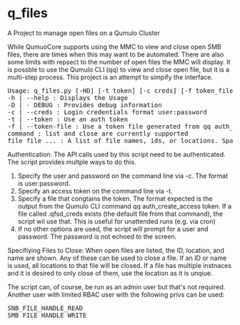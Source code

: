 # q_files
A Project to manage open files on a Qumulo Cluster

While QumuoCore supports using the MMC to view and close open SMB files, there are times when this may want to be automated.  There are also some limits with repsect to the number of open files the MMC will display. 
It is possble to use the Qumulo CLI (qq) to view and close open file, but it is a multi-step process.  This project is an attempt to simpify the interface.

<pre>
Usage: q_files.py [-HD] [-t token] [-c creds] [-f token_file] command qumulo [file file ...]
-h | --help : Displays the Usage
-D | - DEBUG : Provides debug information
-c | --creds : Login credentials format user:password
-t | --token : Use an auth token
-f | --token-file : Use a token file generated from qq auth_create_token
command : list and close are currently supported
file file ... : A list of file names, ids, or locations. Space separated. [for close only]
</pre>

Authentication:
The API calls used by this script need to be authenticated.  The script provides multple ways to do this.

1. Specify the user and password on the command line via -c.  The format is user:password.
2. Specify an access token on the command line via -t.
3. Specify a file that congtains the token.  The format expected is the output from the Qumulo CLI command qq auth_create_access token.  If a file called .qfsd_creds exists (the default file from that command), the script wil use that.  This is useful for unattended runs (e.g. via cron)
4. If no other options are used, the script will prompt for a user and password.  The password is not echoed to the screen.

Specifiying Files to Close:
When open files are listed, the ID, location, and name are shown.  Any of these can be used to close a file.  If an ID or name is used, all locations to that file will be closed.  If a file has multiple instnaces and it is desired to only close of them, use the location as it is unqiue.

The script can, of course, be run as an admin user but that's not required.  Another user with limited RBAC user with the following privs can be used:
<PRE>
SNB_FILE_HANDLE_READ
SMB_FILE_HANDLE_WRITE
</PRE>
